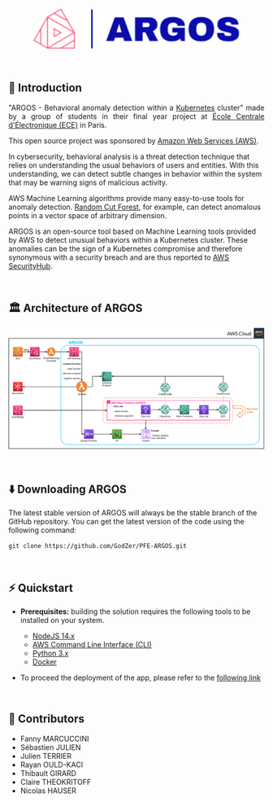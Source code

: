 </br>

<p align="center">
  <img height="80px" src="docs/img/logo.svg" alt="argos_logo">
</p>

</br>


## 📕 Introduction

<p align="justify">
  "ARGOS - Behavioral anomaly detection within a <a href="https://kubernetes.io">Kubernetes</a> cluster" made by a group of students in their final year project at <a href="https://www.ece.fr/">École Centrale d'Électronique (ECE)</a> in Paris.
  
  This open source project was sponsored by <a href="https://aws.amazon.com/">Amazon Web Services (AWS)</a>.
  
  In cybersecurity, behavioral analysis is a threat detection technique that relies on understanding the usual behaviors of users and entities. With this understanding, we can detect subtle changes in behavior within the system that may be warning signs of malicious activity.

  AWS Machine Learning algorithms provide many easy-to-use tools for anomaly detection. <a href="https://docs.aws.amazon.com/sagemaker/latest/dg/randomcutforest.html">Random Cut Forest</a>, for example, can detect anomalous points in a vector space of arbitrary dimension.
  
  ARGOS is an open-source tool based on Machine Learning tools provided by AWS to detect unusual behaviors within a Kubernetes cluster. These anomalies can be the sign of a Kubernetes compromise and therefore synonymous with a security breach and are thus reported to <a href="https://aws.amazon.com/security-hub/?nc1=h_ls">AWS SecurityHub</a>.

</p>
</br>


## 🏛️ Architecture of ARGOS


<p align="center">
  <img src="docs/img/architecture.svg" alt="argos_logo">
</p>

</br>

## ⬇️ Downloading ARGOS


The latest stable version of ARGOS will always be the stable branch of the GitHub repository. You can get the latest version of the code using the following command:

```shell
git clone https://github.com/GodZer/PFE-ARGOS.git
```

</br>

## ⚡️ Quickstart


* **Prerequisites:** building the solution requires the following tools to be installed on your system.
  * [NodeJS 14.x](https://nodejs.org/en/download/)
  * [AWS Command Line Interface (CLI)](https://aws.amazon.com/cli/)
  * [Python 3.x](https://www.python.org/downloads/)
  * [Docker](https://docs.docker.com/get-docker/)

* To proceed the deployment of the app, please refer to the [following link](https://github.com/GodZer/PFE-ARGOS/blob/main/App/README.md)

</br>

## 👥 Contributors


<p align="justify">

  
  * Fanny MARCUCCINI
  * Sébastien JULIEN
  * Julien TERRIER
  * Rayan OULD-KACI
  * Thibault GIRARD
  * Claire THEOKRITOFF
  * Nicolas HAUSER

</p>
